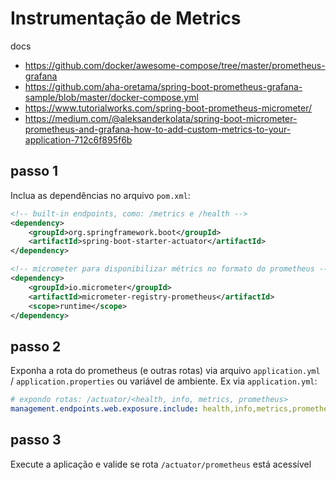 # Instrumentação de Metrics

docs
* https://github.com/docker/awesome-compose/tree/master/prometheus-grafana
* https://github.com/aha-oretama/spring-boot-prometheus-grafana-sample/blob/master/docker-compose.yml
* https://www.tutorialworks.com/spring-boot-prometheus-micrometer/
* https://medium.com/@aleksanderkolata/spring-boot-micrometer-prometheus-and-grafana-how-to-add-custom-metrics-to-your-application-712c6f895f6b

## passo 1
Inclua as dependências no arquivo `pom.xml`:

```xml
<!-- built-in endpoints, como: /metrics e /health -->
<dependency>
    <groupId>org.springframework.boot</groupId>
    <artifactId>spring-boot-starter-actuator</artifactId>
</dependency>

<!-- micrometer para disponibilizar métrics no formato do prometheus -->
<dependency>
    <groupId>io.micrometer</groupId>
    <artifactId>micrometer-registry-prometheus</artifactId>
    <scope>runtime</scope>
</dependency>
```

## passo 2
Exponha a rota do prometheus (e outras rotas) via arquivo `application.yml` / `application.properties` ou variável de ambiente. Ex via `application.yml`:

```yaml
# expondo rotas: /actuator/<health, info, metrics, prometheus>
management.endpoints.web.exposure.include: health,info,metrics,prometheus
```

## passo 3
Execute a aplicação e valide se rota `/actuator/prometheus` está acessível

